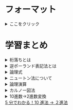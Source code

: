 # フォーマット

<details>
<summary>ここをクリック</summary>
隠されていた部分が表示される
</details>

# 学習まとめ

<details>
<summary>桁落ちとは</summary>
計算誤差の一つ。絶対値の差が小さい2つの値の差を求めたときに仮数部（小数点以下）の大半が打ち消しあい計算結果の有効桁数が少なることによって生じる誤差。<br>
ちなみに他の誤差は以下の通り<br><br>
丸め誤差：切り捨て、切り上げ等で下位の桁を削除することによる誤差<br>
打ち切り誤差：無限級数で表される数値の計算処理を有限項で打ち切ったことによって発生する誤差

</details>

<details>
<summary>逆ポーランド表記法とは</summary>
後置記法ともいい、「A+B」→「AB+」のように演算子を被演算子の右側に記述する表記法。<br>
変換するときは四則演算と同様に「×÷」が優先でその後に「+-」<br>
例）a+b×c<br>
1. a+bc× のように乗算の変換をする<br>
2. abc×+　「bc×」を一つのまとまりとして、+を右側にする
</details>

<details>
<summary>論理式</summary>
論理和：OR<br>
論理積：AND
</details>

<details>
<summary>ニュートン法について</summary>
微分方程式の解の一つを求める方法。任意の定めた解の予測値からはじめて、接戦とx軸の交点を求める計算を繰り返しながら、f(x)=0となる解となるxに近づける方法。<br>
<a href="https://qiita.com/PlanetMeron/items/09d7eb204868e1a49f49" target="_blank">ニュートン法とは何か？？ニュートン法で解く方程式の近似解</a>
</details>

<details>
<summary>論理演算</summary>
AとBに対してそれぞれ考えると以下の通り<br>
論理積：AとBどちらも1の時に1<br>
論理和：AとBどちらか1つでも1の時に1<br>
排他的論理和：AとBいずれか1つが1の時1<br>
<a href="https://www.gixo.jp/blog/12357/" target="_blank">論理演算とは：集合は、ベン図で理解しろ｜データ分析用語を解説</a>
</details>

<details>
<summary>カルノー図法</summary>
カルノー図法とは、各項の論理変数が取りうる値を表にまとめて視覚化したもの。<br>
カルノー図法から論理式を導くには以下の3つのルールに従う必要がある。<br>
1. グループ化するセルの値は1<br>
2. グループ化するセルの数は2のn乗（つまり必ずグループは四角くなる）<br>
3. カルノー図法の上下の端、および左右の端は連続しているものと考える<br>

<br>
上記ルールに則り、グループ化した後以下のことを考える<br>
1. グループ内での共通項を求め、論理積を出す<br>
2. 各グループの論理積の論理和を取る<br>
<a href="https://www.ap-siken.com/kakomon/19_haru/q5.html " target="_blank">参考問題</a>

</details>

<details>
<summary>10進数→2進数変換</summary>
参考
</details>
<a href="https://www.try-it.jp/chapters-4962/sections-5093/lessons-5118/" target="_blank">5 分でわかる！10 進法 → ２進法</a>
